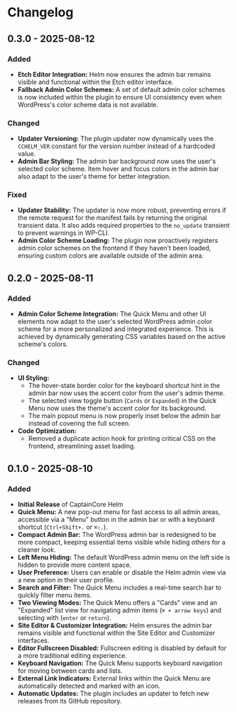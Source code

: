 # Changelog

## 0.3.0 - 2025-08-12

### Added

* **Etch Editor Integration:** Helm now ensures the admin bar remains visible and functional within the Etch editor interface.
* **Fallback Admin Color Schemes:** A set of default admin color schemes is now included within the plugin to ensure UI consistency even when WordPress's color scheme data is not available.

### Changed

* **Updater Versioning:** The plugin updater now dynamically uses the `CCHELM_VER` constant for the version number instead of a hardcoded value.
* **Admin Bar Styling:** The admin bar background now uses the user's selected color scheme. Item hover and focus colors in the admin bar also adapt to the user's theme for better integration.

### Fixed

* **Updater Stability:** The updater is now more robust, preventing errors if the remote request for the manifest fails by returning the original transient data. It also adds required properties to the `no_update` transient to prevent warnings in WP-CLI.
* **Admin Color Scheme Loading:** The plugin now proactively registers admin color schemes on the frontend if they haven't been loaded, ensuring custom colors are available outside of the admin area.

## 0.2.0 - 2025-08-11

### Added

* **Admin Color Scheme Integration:** The Quick Menu and other UI elements now adapt to the user's selected WordPress admin color scheme for a more personalized and integrated experience. This is achieved by dynamically generating CSS variables based on the active scheme's colors.

### Changed

* **UI Styling:**
    * The hover-state border color for the keyboard shortcut hint in the admin bar now uses the accent color from the user's admin theme.
    * The selected view toggle button (`Cards` or `Expanded`) in the Quick Menu now uses the theme's accent color for its background.
    * The main popout menu is now properly inset below the admin bar instead of covering the full screen.
* **Code Optimization:**
    * Removed a duplicate action hook for printing critical CSS on the frontend, streamlining asset loading.

## 0.1.0 - 2025-08-10

### Added

* **Initial Release** of CaptainCore Helm
* **Quick Menu:** A new pop-out menu for fast access to all admin areas, accessible via a "Menu" button in the admin bar or with a keyboard shortcut (`Ctrl+Shift+.` or `⌘⇧.`).
* **Compact Admin Bar:** The WordPress admin bar is redesigned to be more compact, keeping essential items visible while hiding others for a cleaner look.
* **Left Menu Hiding:** The default WordPress admin menu on the left side is hidden to provide more content space.
* **User Preference:** Users can enable or disable the Helm admin view via a new option in their user profile.
* **Search and Filter:** The Quick Menu includes a real-time search bar to quickly filter menu items.
* **Two Viewing Modes:** The Quick Menu offers a "Cards" view and an "Expanded" list view for navigating admin items (`⌘ + arrow keys`) and selecting with (`enter` or `return`).
* **Site Editor & Customizer Integration:** Helm ensures the admin bar remains visible and functional within the Site Editor and Customizer interfaces.
* **Editor Fullscreen Disabled:** Fullscreen editing is disabled by default for a more traditional editing experience.
* **Keyboard Navigation:** The Quick Menu supports keyboard navigation for moving between cards and lists.
* **External Link Indicators:** External links within the Quick Menu are automatically detected and marked with an icon.
* **Automatic Updates:** The plugin includes an updater to fetch new releases from its GitHub repository.